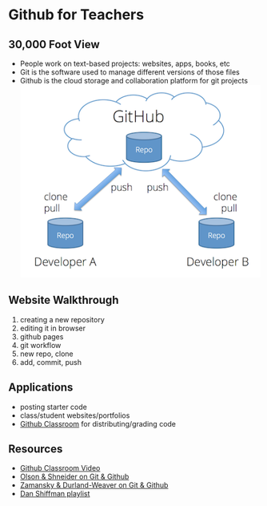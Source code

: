 # Github for Teachers

## 30,000 Foot View
* People work on text-based projects: websites, apps, books, etc
* Git is the software used to manage different versions of those files
* Github is the cloud storage and collaboration platform for git projects
![push/pull](push-pull.png)

## Website Walkthrough
1. creating a new repository
2. editing it in browser
3. github pages
4. git workflow
5. new repo, clone
6. add, commit, push

## Applications
* posting starter code
* class/student websites/portfolios
* [Github Classroom](https://classroom.github.com/) for distributing/grading code

## Resources
* [Github Classroom Video](https://www.youtube.com/watch?v=KXWXg68KpTY)
* [Olson & Shneider on Git & Github](https://www.youtube.com/watch?v=tqk6BMjiizA)
* [Zamansky & Durland-Weaver on Git & Github](https://www.youtube.com/watch?v=Az8XuZUmeog)
* [Dan Shiffman playlist](https://www.youtube.com/playlist?list=PLRqwX-V7Uu6ZF9C0YMKuns9sLDzK6zoiV)


